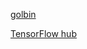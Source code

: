 [golbin](https://github.com/golbin/TensorFlow-Tutorials/tree/master/11%20-%20Inception)

[TensorFlow hub](https://github.com/tensorflow/hub)
